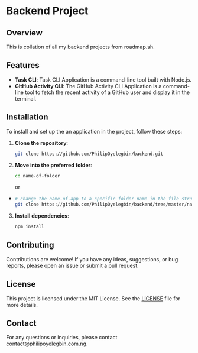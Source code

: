 # Backend Project

## Overview
This is collation of all my backend projects from roadmap.sh.

## Features
- **Task CLI**: Task CLI Application is a command-line tool built with Node.js.
- **GitHub Activity CLI**: The GitHub Activity CLI Application is a command-line tool to fetch the recent activity of a GitHub user and display it in the terminal.

## Installation
To install and set up the an application in the project, follow these steps:

1. **Clone the repository**:
   ```bash
   git clone https://github.com/PhilipOyelegbin/backend.git
   ```

2. **Move into the preferred folder**:
   ```bash
   cd name-of-folder
   ```
    or

  - ```bash
    # change the name-of-app to a specific folder name in the file structure
    git clone https://github.com/PhilipOyelegbin/backend/tree/master/name-of-app.git
    ```


3. **Install dependencies**:
   ```bash
   npm install
   ```

## Contributing
Contributions are welcome! If you have any ideas, suggestions, or bug reports, please open an issue or submit a pull request.

## License
This project is licensed under the MIT License. See the [LICENSE](LICENSE) file for more details.

## Contact
For any questions or inquiries, please contact [contact@philipoyelegbin.com.ng](mailto:contact@philipoyelegbin.com.ng).

